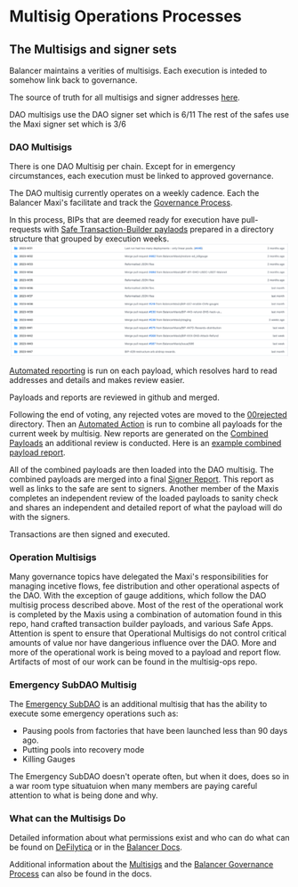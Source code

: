 # Multisig Operations Processes

## The Multisigs and signer sets
Balancer maintains a verities of multisigs.  Each execution is inteded to somehow link back to governance.

The source of truth for all multisigs and signer addresses [here](https://github.com/BalancerMaxis/bal_addresses/blob/main/extras/multisigs.json).  

DAO multisigs use the DAO signer set which is 6/11
The rest of the safes use the Maxi signer set which is 3/6


### DAO Multisigs
There is one DAO Multisig per chain.  Except for in emergency circumstances, each execution must be linked to approved governance.

The DAO multisig currently operates on a weekly cadence.  Each the Balancer Maxi's facilitate and track the [Governance Process](https://github.com/orgs/BalancerMaxis/projects/1).

In this process, BIPs that are deemed ready for execution have pull-requests with [Safe Transaction-Builder paylaods](https://github.com/BalancerMaxis/multisig-ops/tree/main/BIPs) prepared in a directory structure that grouped by execution weeks. 
![img.png](img.png)

[Automated reporting](https://github.com/BalancerMaxis/multisig-ops/blob/main/BIPs/2023-W36/BIP-424.report.txt) is run on each payload, which resolves hard to read addresses and details and makes review easier.

Payloads and reports are reviewed in github and merged.

Following the end of voting, any rejected votes are moved to the [00rejected](../BIPs/00rejected) directory.  Then an [Automated Action](https://github.com/BalancerMaxis/multisig-ops/actions/workflows/merge_json.yaml) is run to combine all payloads for the current week by multisig.  New reports are generated on the [Combined Payloads](https://github.com/BalancerMaxis/multisig-ops/tree/main/BIPs/00batched) an additional review is conducted.
Here is an [example combined payload report](https://github.com/BalancerMaxis/multisig-ops/blob/main/BIPs/00batched/2023-W43/1-0x10A19e7eE7d7F8a52822f6817de8ea18204F2e4f.report.txt).

All of the combined payloads are then loaded into the DAO multisig.  The combined payloads are merged into a final [Signer Report](https://github.com/BalancerMaxis/multisig-ops/blob/main/BIPs/00batched/2023-W42/combined-report.md).  This report as well as links to the safe are sent to signers.  Another member of the Maxis completes an independent review of the loaded payloads to sanity check and shares an independent and detailed report of what the payload will do with the signers.

Transactions are then signed and executed.

### Operation Multisigs

Many governance topics have delegated the Maxi's responsibilities for managing incetive flows, fee distribution and other operational aspects of the DAO.  With the exception of gauge additions, which follow the DAO multisig process described above.  Most of the rest of the operational work is completed by the Maxis using a combination of automation found in this repo, hand crafted transaction builder payloads, and various Safe Apps.   Attention is spent to ensure that Operational Multisigs do not control critical amounts of value nor have dangerious influence over the DAO.  More and more of the operational work is being moved to a payload and report flow.  Artifacts of most of our work can be found in the multisig-ops repo.


### Emergency SubDAO Multisig

The [Emergency SubDAO](https://forum.balancer.fi/t/form-the-emergency-subdao/3197) is an additional multisig that has the ability to execute some emergency operations such as:

 - Pausing pools from factories that have been launched less than 90 days ago.
 - Putting pools into recovery mode
 - Killing Gauges

The Emergency SubDAO doesn't operate often, but when it does, does so in a war room type situatuion when many members are paying careful attention to what is being done and why.

### What can the Multisigs Do
Detailed information about what permissions exist and who can do what can be found on [DeFilytica](https://forum.balancer.fi/t/form-the-emergency-subdao/3197) or in the [Balancer Docs](https://docs.balancer.fi/reference/authorizer).

Additional information about the [Multisigs](https://docs.balancer.fi/concepts/governance/multisig.html) and the [Balancer Governance Process](https://docs.balancer.fi/concepts/governance/process.html) can also be found in the docs. 